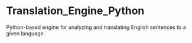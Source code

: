 # Translation_Engine_Python
Python-based engine for analyzing and translating English sentences to a given language
